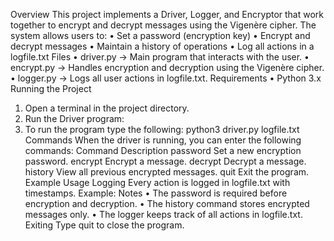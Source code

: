 Overview
This project implements a Driver, Logger, and Encryptor that work together to encrypt and decrypt messages using the Vigenère cipher. The system allows users to:
•	Set a password (encryption key)
•	Encrypt and decrypt messages
•	Maintain a history of operations
•	Log all actions in a logfile.txt
Files
•	driver.py → Main program that interacts with the user.
•	encrypt.py → Handles encryption and decryption using the Vigenère cipher.
•	logger.py → Logs all user actions in logfile.txt.
Requirements
•	Python 3.x
Running the Project
1.	Open a terminal in the project directory.
2.	Run the Driver program:
3.	To run the program type the following: python3 driver.py logfile.txt
Commands
When the driver is running, you can enter the following commands:
Command	Description
password	Set a new encryption password.
encrypt	Encrypt a message.
decrypt	Decrypt a message.
history	View all previous encrypted messages.
quit	Exit the program.
Example Usage
Logging
Every action is logged in logfile.txt with timestamps. Example:
Notes
•	The password is required before encryption and decryption.
•	The history command stores encrypted messages only.
•	The logger keeps track of all actions in logfile.txt.
Exiting
Type quit to close the program.

